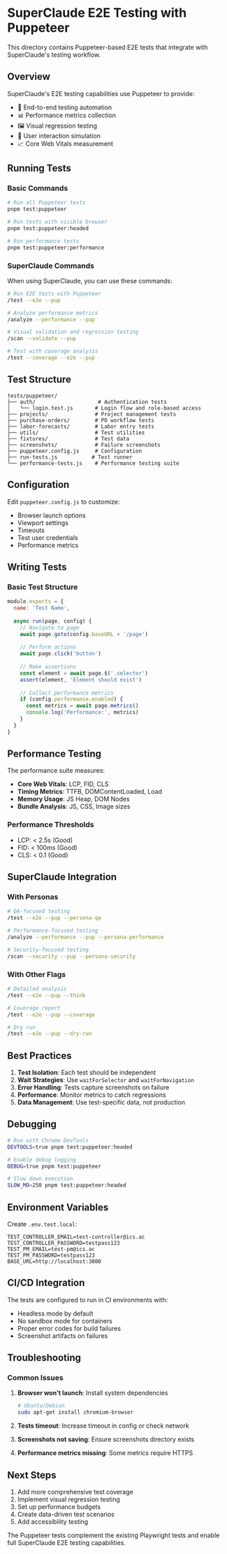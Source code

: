 # SuperClaude E2E Testing with Puppeteer

This directory contains Puppeteer-based E2E tests that integrate with SuperClaude's testing workflow.

## Overview

SuperClaude's E2E testing capabilities use Puppeteer to provide:
- 🎯 End-to-end testing automation
- 📊 Performance metrics collection
- 🖼️ Visual regression testing
- 🔄 User interaction simulation
- 📈 Core Web Vitals measurement

## Running Tests

### Basic Commands
```bash
# Run all Puppeteer tests
pnpm test:puppeteer

# Run tests with visible browser
pnpm test:puppeteer:headed

# Run performance tests
pnpm test:puppeteer:performance
```

### SuperClaude Commands
When using SuperClaude, you can use these commands:

```bash
# Run E2E tests with Puppeteer
/test --e2e --pup

# Analyze performance metrics
/analyze --performance --pup

# Visual validation and regression testing
/scan --validate --pup

# Test with coverage analysis
/test --coverage --e2e --pup
```

## Test Structure

```
tests/puppeteer/
├── auth/                    # Authentication tests
│   └── login.test.js       # Login flow and role-based access
├── projects/               # Project management tests
├── purchase-orders/        # PO workflow tests
├── labor-forecasts/        # Labor entry tests
├── utils/                  # Test utilities
├── fixtures/               # Test data
├── screenshots/            # Failure screenshots
├── puppeteer.config.js     # Configuration
├── run-tests.js           # Test runner
└── performance-tests.js    # Performance testing suite
```

## Configuration

Edit `puppeteer.config.js` to customize:
- Browser launch options
- Viewport settings
- Timeouts
- Test user credentials
- Performance metrics

## Writing Tests

### Basic Test Structure
```javascript
module.exports = {
  name: 'Test Name',
  
  async run(page, config) {
    // Navigate to page
    await page.goto(config.baseURL + '/page')
    
    // Perform actions
    await page.click('button')
    
    // Make assertions
    const element = await page.$('.selector')
    assert(element, 'Element should exist')
    
    // Collect performance metrics
    if (config.performance.enabled) {
      const metrics = await page.metrics()
      console.log('Performance:', metrics)
    }
  }
}
```

## Performance Testing

The performance suite measures:
- **Core Web Vitals**: LCP, FID, CLS
- **Timing Metrics**: TTFB, DOMContentLoaded, Load
- **Memory Usage**: JS Heap, DOM Nodes
- **Bundle Analysis**: JS, CSS, Image sizes

### Performance Thresholds
- LCP: < 2.5s (Good)
- FID: < 100ms (Good)
- CLS: < 0.1 (Good)

## SuperClaude Integration

### With Personas
```bash
# QA-focused testing
/test --e2e --pup --persona-qa

# Performance-focused testing
/analyze --performance --pup --persona-performance

# Security-focused testing
/scan --security --pup --persona-security
```

### With Other Flags
```bash
# Detailed analysis
/test --e2e --pup --think

# Coverage report
/test --e2e --pup --coverage

# Dry run
/test --e2e --pup --dry-run
```

## Best Practices

1. **Test Isolation**: Each test should be independent
2. **Wait Strategies**: Use `waitForSelector` and `waitForNavigation`
3. **Error Handling**: Tests capture screenshots on failure
4. **Performance**: Monitor metrics to catch regressions
5. **Data Management**: Use test-specific data, not production

## Debugging

```bash
# Run with Chrome DevTools
DEVTOOLS=true pnpm test:puppeteer:headed

# Enable debug logging
DEBUG=true pnpm test:puppeteer

# Slow down execution
SLOW_MO=250 pnpm test:puppeteer:headed
```

## Environment Variables

Create `.env.test.local`:
```env
TEST_CONTROLLER_EMAIL=test-controller@ics.ac
TEST_CONTROLLER_PASSWORD=testpass123
TEST_PM_EMAIL=test-pm@ics.ac
TEST_PM_PASSWORD=testpass123
BASE_URL=http://localhost:3000
```

## CI/CD Integration

The tests are configured to run in CI environments with:
- Headless mode by default
- No sandbox mode for containers
- Proper error codes for build failures
- Screenshot artifacts on failures

## Troubleshooting

### Common Issues

1. **Browser won't launch**: Install system dependencies
   ```bash
   # Ubuntu/Debian
   sudo apt-get install chromium-browser
   ```

2. **Tests timeout**: Increase timeout in config or check network

3. **Screenshots not saving**: Ensure screenshots directory exists

4. **Performance metrics missing**: Some metrics require HTTPS

## Next Steps

1. Add more comprehensive test coverage
2. Implement visual regression testing
3. Set up performance budgets
4. Create data-driven test scenarios
5. Add accessibility testing

The Puppeteer tests complement the existing Playwright tests and enable full SuperClaude E2E testing capabilities.